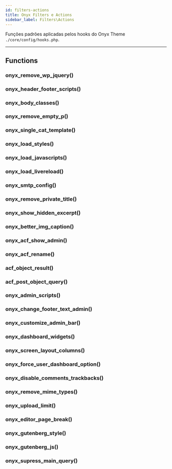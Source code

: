 ```yaml
---
id: filters-actions
title: Onyx Filters e Actions
sidebar_label: Filters\Actions
---
```


Funções padrões aplicadas pelos hooks do Onyx Theme `./core/config/hooks.php`.

---

## Functions

### onyx_remove_wp_jquery()
### onyx_header_footer_scripts()
### onyx_body_classes()
### onyx_remove_empty_p()
### onyx_single_cat_template()
### onyx_load_styles()
### onyx_load_javascripts()
### onyx_load_livereload()
### onyx_smtp_config()
### onyx_remove_private_title()
### onyx_show_hidden_excerpt()
### onyx_better_img_caption()
### onyx_acf_show_admin()
### onyx_acf_rename()
### acf_object_result()
### acf_post_object_query()
### onyx_admin_scripts()
### onyx_change_footer_text_admin()
### onyx_customize_admin_bar()
### onyx_dashboard_widgets()
### onyx_screen_layout_columns()
### onyx_force_user_dashboard_option()
### onyx_disable_comments_trackbacks()
### onyx_remove_mime_types()
### onyx_upload_limit()
### onyx_editor_page_break()
### onyx_gutenberg_style()
### onyx_gutenberg_js()
### onyx_supress_main_query()
